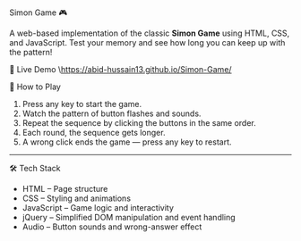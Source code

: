 Simon Game 🎮

A web-based implementation of the classic **Simon Game** using HTML, CSS, and JavaScript. Test your memory and see how long you can keep up with the pattern!

🔗 Live Demo
\https://abid-hussain13.github.io/Simon-Game/


🧠 How to Play

1. Press any key to start the game.
2. Watch the pattern of button flashes and sounds.
3. Repeat the sequence by clicking the buttons in the same order.
4. Each round, the sequence gets longer.
5. A wrong click ends the game — press any key to restart.

---

🛠️ Tech Stack

- HTML – Page structure
- CSS – Styling and animations
- JavaScript – Game logic and interactivity
- jQuery – Simplified DOM manipulation and event handling
- Audio – Button sounds and wrong-answer effect
  
